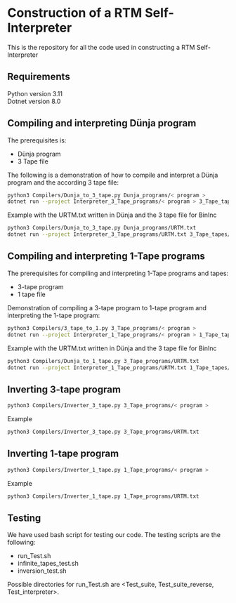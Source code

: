 # Construction of a RTM Self-Interpreter

This is the repository for all the code used in constructing a RTM Self-Interpreter

## Requirements

Python version 3.11  
Dotnet version 8.0

## Compiling and interpreting Dünja program
The prerequisites is:
  - Dünja program  
  - 3 Tape file  

The following is a demonstration of how to compile and interpret a Dünja program and the according 3 tape file:
```bash
python3 Compilers/Dunja_to_3_tape.py Dunja_programs/< program >
dotnet run --project Interpreter_3_Tape_programs/< program > 3_Tape_tapes/< tape >
```
Example with the URTM.txt written in Dünja and the 3 tape file for BinInc
```bash
python3 Compilers/Dunja_to_3_tape.py Dunja_programs/URTM.txt
dotnet run --project Interpreter_3_Tape_programs/URTM.txt 3_Tape_tapes/BinInc.txt
```

## Compiling and interpreting 1-Tape programs
The prerequisites for compiling and interpreting 1-Tape programs and tapes:
  - 3-tape program 
  - 1 tape file

Demonstration of compiling a 3-tape program to 1-tape program and interpreting the 1-tape program:
```bash
python3 Compilers/3_tape_to_1.py 3_Tape_programs/< program >
dotnet run --project Interpreter_1_Tape_programs/< program > 1_Tape_tapes/< tape >
```
Example with the URTM.txt written in Dünja and the 3 tape file for BinInc
```bash
python3 Compilers/Dunja_to_1_tape.py 3_Tape_programs/URTM.txt
dotnet run --project Interpreter_1_Tape_programs/URTM.txt 1_Tape_tapes/BinInc.txt
```

## Inverting 3-tape program
```bash
python3 Compilers/Inverter_3_tape.py 3_Tape_programs/< program >
```
Example
```bash
python3 Compilers/Inverter_3_tape.py 3_Tape_programs/URTM.txt
```

## Inverting 1-tape program
```bash
python3 Compilers/Inverter_1_tape.py 1_Tape_programs/< program >
```
Example
```bash
python3 Compilers/Inverter_1_tape.py 1_Tape_programs/URTM.txt
```

## Testing
We have used bash script for testing our code.
The testing scripts are the following:
  - run_Test.sh <directory>  
  - infinite_tapes_test.sh  
  - inversion_test.sh  

Possible directories for run_Test.sh are <Test_suite, Test_suite_reverse, Test_interpreter>.

